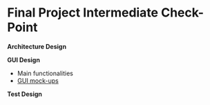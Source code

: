 # Final Project Intermediate Check-Point

**Architecture Design**

**GUI Design**
* Main functionalities
* [GUI mock-ups](https://github.com/davidrsfalcao/LPOO1617_T5G2/blob/final-project/Intermediate%20Check-Point/GUI%20mock-ups.pdf)

**Test Design**

